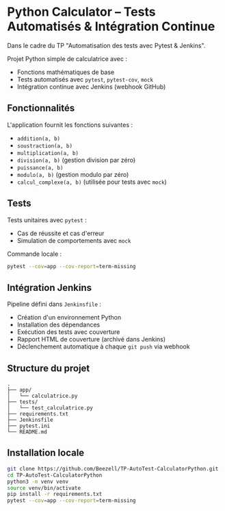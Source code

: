 
# Python Calculator – Tests Automatisés & Intégration Continue

Dans le cadre du TP "Automatisation des tests avec Pytest & Jenkins".

Projet Python simple de calculatrice avec :

* Fonctions mathématiques de base
* Tests automatisés avec `pytest`, `pytest-cov`, `mock`
* Intégration continue avec Jenkins (webhook GitHub)

## Fonctionnalités

L'application fournit les fonctions suivantes :

* `addition(a, b)`
* `soustraction(a, b)`
* `multiplication(a, b)`
* `division(a, b)` (gestion division par zéro)
* `puissance(a, b)`
* `modulo(a, b)` (gestion modulo par zéro)
* `calcul_complexe(a, b)` (utilisée pour tests avec `mock`)

## Tests

Tests unitaires avec `pytest` :

* Cas de réussite et cas d'erreur
* Simulation de comportements avec `mock`

Commande locale :

```bash
pytest --cov=app --cov-report=term-missing
```

## Intégration Jenkins

Pipeline défini dans `Jenkinsfile` :

* Création d'un environnement Python
* Installation des dépendances
* Exécution des tests avec couverture
* Rapport HTML de couverture (archivé dans Jenkins)
* Déclenchement automatique à chaque `git push` via webhook

## Structure du projet

```
.
├── app/
│   └── calculatrice.py
├── tests/
│   └── test_calculatrice.py
├── requirements.txt
├── Jenkinsfile
├── pytest.ini
└── README.md
```

## Installation locale

```bash
git clone https://github.com/Beezell/TP-AutoTest-CalculatorPython.git
cd TP-AutoTest-CalculatorPython
python3 -m venv venv
source venv/bin/activate
pip install -r requirements.txt
pytest --cov=app --cov-report=term-missing
```
